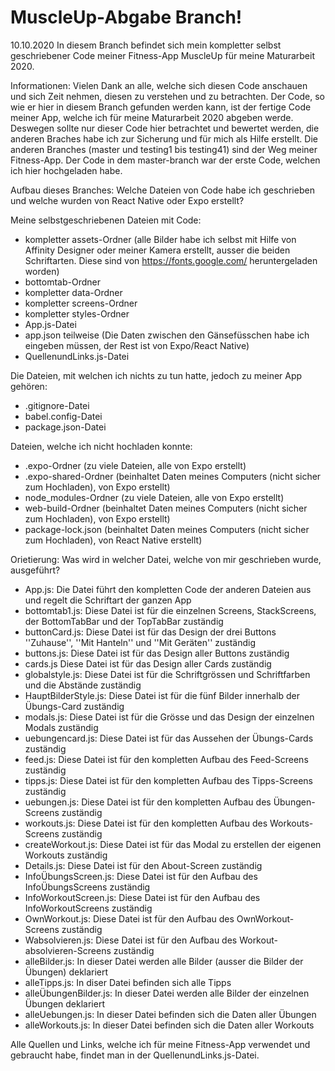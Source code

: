 # MuscleUp-Abgabe Branch!
10.10.2020
In diesem Branch befindet sich mein kompletter selbst geschriebener Code meiner Fitness-App MuscleUp für meine Maturarbeit 2020. 

Informationen:
Vielen Dank an alle, welche sich diesen Code anschauen und sich Zeit nehmen, diesen zu verstehen und zu betrachten.
Der Code, so wie er hier in diesem Branch gefunden werden kann, ist der fertige Code meiner App, welche ich für meine Maturarbeit 2020 abgeben werde.
Deswegen sollte nur dieser Code hier betrachtet und bewertet werden, die anderen Braches habe ich zur Sicherung und für mich als Hilfe erstellt. 
Die anderen Branches (master und testing1 bis testing41) sind der Weg meiner Fitness-App. Der Code in dem master-branch war der erste Code, welchen ich hier
hochgeladen habe.


Aufbau dieses Branches:
Welche Dateien von Code habe ich geschrieben und welche wurden von React Native oder Expo erstellt?

Meine selbstgeschriebenen Dateien mit Code:
- kompletter assets-Ordner (alle Bilder habe ich selbst mit Hilfe von Affinity Designer oder meiner Kamera erstellt, ausser die beiden Schriftarten. Diese sind von https://fonts.google.com/ heruntergeladen worden)
- bottomtab-Ordner
- kompletter data-Ordner
- kompletter screens-Ordner
- kompletter styles-Ordner
- App.js-Datei
- app.json teilweise (Die Daten zwischen den Gänsefüsschen habe ich eingeben müssen, der Rest ist von Expo/React Native)
- QuellenundLinks.js-Datei

Die Dateien, mit welchen ich nichts zu tun hatte, jedoch zu meiner App gehören:
- .gitignore-Datei
- babel.config-Datei
- package.json-Datei

Dateien, welche ich nicht hochladen konnte:
- .expo-Ordner (zu viele Dateien, alle von Expo erstellt)
- .expo-shared-Ordner (beinhaltet Daten meines Computers (nicht sicher zum Hochladen), von Expo erstellt)
- node_modules-Ordner (zu viele Dateien, alle von Expo erstellt)
- web-build-Ordner (beinhaltet Daten meines Computers (nicht sicher zum Hochladen), von Expo erstellt)
- package-lock.json (beinhaltet Daten meines Computers (nicht sicher zum Hochladen), von React Native erstellt)


Orietierung:
Was wird in welcher Datei, welche von mir geschrieben wurde, ausgeführt?
- App.js:                 Die Datei führt den kompletten Code der anderen Dateien aus und regelt die Schriftart der ganzen App
- bottomtab1.js:          Diese Datei ist für die einzelnen Screens, StackScreens, der BottomTabBar und der TopTabBar zuständig
- buttonCard.js:          Diese Datei ist für das Design der drei Buttons ''Zuhause'', ''Mit Hanteln'' und ''Mit Geräten'' zuständig
- buttons.js:             Diese Datei ist für das Design aller Buttons zuständig
- cards.js                Diese Datei ist für das Design aller Cards zuständig
- globalstyle.js:         Diese Datei ist für die Schriftgrössen und Schriftfarben und die Abstände zuständig
- HauptBilderStyle.js:    Diese Datei ist für die fünf Bilder innerhalb der Übungs-Card zuständig
- modals.js:              Diese Datei ist für die Grösse und das Design der einzelnen Modals zuständig
- uebungencard.js:        Diese Datei ist für das Aussehen der Übungs-Cards zuständig
- feed.js:                Diese Datei ist für den kompletten Aufbau des Feed-Screens zuständig
- tipps.js:               Diese Datei ist für den kompletten Aufbau des Tipps-Screens zuständig
- uebungen.js:            Diese Datei ist für den kompletten Aufbau des Übungen-Screens zuständig
- workouts.js:            Diese Datei ist für den kompletten Aufbau des Workouts-Screens zuständig
- createWorkout.js:       Diese Datei ist für das Modal zu erstellen der eigenen Workouts zuständig
- Details.js:             Diese Datei ist für den About-Screen zuständig
- InfoÜbungsScreen.js:    Diese Datei ist für den Aufbau des InfoÜbungsScreens zuständig
- InfoWorkoutScreen.js:   Diese Datei ist für den Aufbau des InfoWorkoutScreens zuständig
- OwnWorkout.js:          Diese Datei ist für den Aufbau des OwnWorkout-Screens zuständig
- Wabsolvieren.js:        Diese Datei ist für den Aufbau des Workout-absolvieren-Screens zuständig
- alleBilder.js:          In dieser Datei werden alle Bilder (ausser die Bilder der Übungen) deklariert
- alleTipps.js:           In diser Datei befinden sich alle Tipps
- alleÜbungenBilder.js:   In dieser Datei werden alle Bilder der einzelnen Übungen deklariert
- alleUebungen.js:        In dieser Datei befinden sich die Daten aller Übungen
- alleWorkouts.js:        In dieser Datei befinden sich die Daten aller Workouts


Alle Quellen und Links, welche ich für meine Fitness-App verwendet und gebraucht habe, findet man in der QuellenundLinks.js-Datei.
